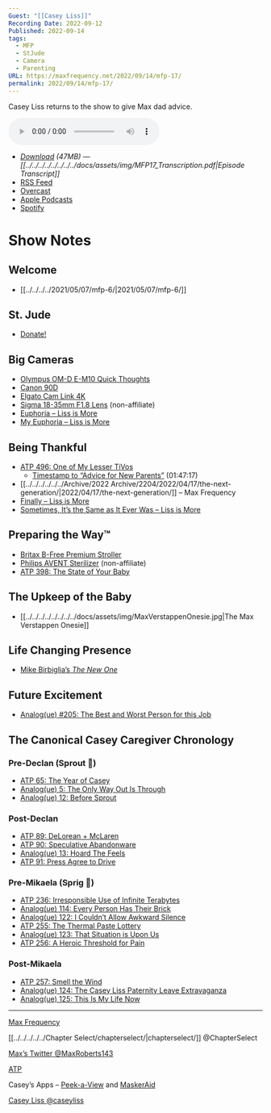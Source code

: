 ```yaml
---
Guest: "[[Casey Liss]]"
Recording Date: 2022-09-12
Published: 2022-09-14
tags:
  - MFP
  - StJude
  - Camera
  - Parenting
URL: https://maxfrequency.net/2022/09/14/mfp-17/
permalink: 2022/09/14/mfp-17/
---
```

Casey Liss returns to the show to give Max dad advice.

<audio controls>
  <source src="https://traffic.libsyn.com/maxfrequency/MF17_Final.mp3">
</audio>

- *[Download](https://traffic.libsyn.com/maxfrequency/MF17_Final.mp3) (47MB)  — [[../../../../../../../../docs/assets/img/MFP17_Transcription.pdf|Episode Transcript]]*
- [RSS Feed](https://maxfrequency.libsyn.com/rss)
- [Overcast](https://overcast.fm/itunes1557043396)
- [Apple Podcasts](https://podcasts.apple.com/us/podcast/the-max-frequency-podcast/id1557043396)
- [Spotify](https://open.spotify.com/show/3W1LwBNmhZ6s5QmQViWXKn)

# Show Notes
## Welcome

- [[../../../../2021/05/07/mfp-6/|2021/05/07/mfp-6/]]
## St. Jude

- [Donate!](http://stjude.org/relay)
## Big Cameras

- [Olympus OM-D E-M10 Quick Thoughts](https://www.caseyliss.com/2014/10/24/olympus-om-d-e-m10-quick-thoughts)
- [Canon 90D](https://www.usa.canon.com/shop/p/eos-90d?color=Black&type=New)
- [Elgato Cam Link 4K](https://www.elgato.com/en/cam-link-4k)
- [Sigma 18-35mm F1.8 Lens](https://www.amazon.com/Sigma-18-35mm-F1-8-Lens-Canon/dp/B00DBL0NLQ?th=1) (non-affiliate)
- [Euphoria – Liss is More](https://www.caseyliss.com/2014/11/8/euphoria)
- [My Euphoria – Liss is More](https://www.caseyliss.com/2018/1/21/my-euphoria)
## Being Thankful

- [ATP 496: One of My Lesser TiVos](https://atp.fm/496)
	- [Timestamp to “Advice for New Parents”](https://overcast.fm/+R7DW_jBTM/1:47:17) (01:47:17)
- [[../../../../../../Archive/2022 Archive/2204/2022/04/17/the-next-generation/|2022/04/17/the-next-generation/]] – Max Frequency
- [Finally – Liss is More](https://www.caseyliss.com/2014/5/14/finally)
- [Sometimes, It’s the Same as It Ever Was – Liss is More](https://www.caseyliss.com/2017/8/17/same-as-it-ever-was)
## Preparing the Way™

- [Britax B-Free Premium Stroller](https://us.britax.com/shop/strollers/b-free-premium-stroller)
- [Philips AVENT Sterilizer](https://www.amazon.com/dp/B08FD8VRYZ) (non-affiliate)
- [ATP 398: The State of Your Baby](https://atp.fm/398)
## The Upkeep of the Baby

- [[../../../../../../../../docs/assets/img/MaxVerstappenOnesie.jpg|The Max Verstappen Onesie]]
## Life Changing Presence

- [Mike Birbiglia’s *The New One*](https://www.netflix.com/us/title/81062293?s=i&trkid=13747225&vlang=en&clip=81221237)
## Future Excitement

- [Analog(ue) #205: The Best and Worst Person for this Job](https://www.relay.fm/analogue/205)
## The Canonical Casey Caregiver Chronology

### Pre-Declan (Sprout 🌱)
- [ATP 65: The Year of Casey](https://atp.fm/65)
- [Analog(ue) 5: The Only Way Out Is Through](https://www.relay.fm/analogue/5)
- [Analog(ue) 12: Before Sprout](https://www.relay.fm/analogue/12)
### Post-Declan
- [ATP 89: DeLorean + McLaren](https://atp.fm/89)
- [ATP 90: Speculative Abandonware](https://atp.fm/90)
- [Analog(ue) 13: Hoard The Feels](https://www.relay.fm/analogue/13)
- [ATP 91: Press Agree to Drive](https://atp.fm/91)
### Pre-Mikaela (Sprig 🌿)
- [ATP 236: Irresponsible Use of Infinite Terabytes](https://atp.fm/236)
- [Analog(ue) 114: Every Person Has Their Brick](https://www.relay.fm/analogue/114)
- [Analog(ue) 122: I Couldn’t Allow Awkward Silence](https://www.relay.fm/analogue/122)
- [ATP 255: The Thermal Paste Lottery](https://atp.fm/255)
- [Analog(ue) 123: That Situation is Upon Us](https://www.relay.fm/analogue/123)
- [ATP 256: A Heroic Threshold for Pain](https://atp.fm/256)
### Post-Mikaela
- [ATP 257: Smell the Wind](https://atp.fm/257)
- [Analog(ue) 124: The Casey Liss Paternity Leave Extravaganza](https://www.relay.fm/analogue/124)
- [Analog(ue) 125: This Is My Life Now](https://www.relay.fm/analogue/125)

---
[Max Frequency](https://www.maxfrequency.net/)

[[../../../../../Chapter Select/chapterselect/|chapterselect/]] @ChapterSelect

[Max’s Twitter @MaxRoberts143](https://www.twitter.com/MaxRoberts143)

[ATP](http://atp.fm/)

Casey’s Apps – [Peek-a-View](https://apps.apple.com/us/app/peek-a-view/id1491554407) and [MaskerAid](https://apps.apple.com/us/app/maskeraid/id1590163828)

[Casey Liss @caseyliss](https://www.twitter.com/caseyliss)